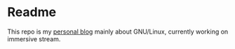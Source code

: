 # Readme

This repo is my [personal blog](https://ayamir.github.io) mainly about GNU/Linux, currently working on immersive stream.
